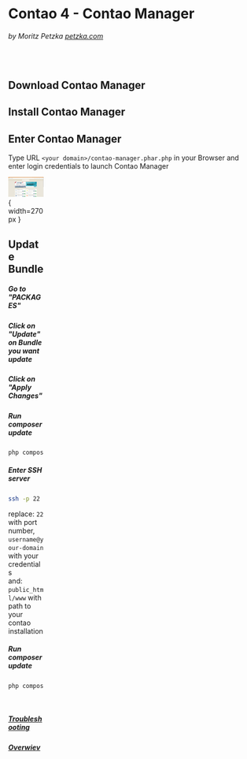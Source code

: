 # Contao 4 - Contao Manager
###### by Moritz Petzka [petzka.com](https://petzka.com)
 
<br>

## Download Contao Manager


## Install Contao Manager



## Enter Contao Manager
Type URL `<your domain>/contao-manager.phar.php` in your Browser and enter login credentials to launch Contao Manager

<div style="width: 72px">

![contao_manager_home](../screenshots/contao_manager_home.jpg){ width=270px }


## Update Bundle 


   


##### Go to "PACKAGES"
##### Click on "Update" on Bundle you want update
##### Click on "Apply Changes"


##### Run composer update

```bash
php composer.phar update
```

##### Enter SSH server
```bash
ssh -p 22 -t username@your-domain "cd public_html/www; exec \$SHELL -l"
```
replace: `22` with port number, <br>
`username@your-domain` with your credentials <br>
and: `public_html/www` with path to your contao installation


##### Run composer update

```bash
php composer.phar update
```


<br>


##### [Troubleshooting](../troubleshooting/README.md)
##### [Overwiev](../..//README.md)

